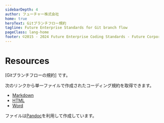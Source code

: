 ```yaml
---
sidebarDepth: 4
author: フューチャー株式会社
home: true
heroText: Gitブランチフロー規約
tagline: Future Enterprise Standards for Git branch flow
pageClass: lang-home
footer: ©2015 - 2024 Future Enterprise Coding Standards - Future Corporation
---
```


# Resources

[Gitブランチフローの規約] です。

次のリンクから単一ファイルで作成されたコーディング規約を取得できます。

- [Markdown](https://github.com/future-architect/coding-standards/blob/master/documents/forGitBranch/Gitブランチフロー規約.md)
- [HTML](https://github.com/future-architect/coding-standards/blob/gh-pages/resources/Gitブランチフロー規約.html)
- [Word](https://github.com/future-architect/coding-standards/raw/gh-pages/resources/Gitブランチフロー規約.docx)

ファイルは[Pandoc]を利用して作成しています。

[pandoc]: https://pandoc.org/
